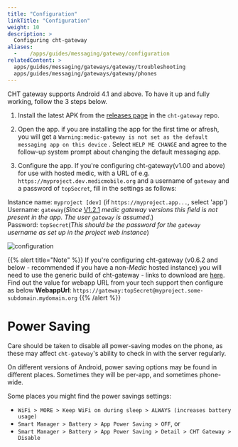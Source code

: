 ```yaml
---
title: "Configuration"
linkTitle: "Configuration"
weight: 10
description: >
  Configuring cht-gateway
aliases:
  -    /apps/guides/messaging/gateway/configuration
relatedContent: >
  apps/guides/messaging/gateways/gateway/troubleshooting
  apps/guides/messaging/gateways/gateway/phones
---
```


CHT gateway supports Android 4.1 and above. To have it up and fully working, follow the 3 steps below.

1. Install the latest APK from the [releases page](https://github.com/medic/cht-gateway/releases) in the `cht-gateway` repo.

2. Open the app.
if you are installing the app for the first time or afresh, you will get a ```Warning:medic-gateway is not set as the default messaging app on this device``` . Select ```HELP ME CHANGE``` and agree to the follow-up system prompt about changing the default messaging app.

3. Configure the app. If you're configuring cht-gateway(v1.00 and above) for use with hosted medic, with a URL of e.g. ```https://myproject.dev.medicmobile.org``` and a username of ```gateway``` and a password of ```topSecret```, fill in the settings as follows:


Instance name: `myproject [dev]`   (if ```https://myproject.app...```, select 'app')<br>
Username: `gateway`(_Since_ [V1.2.1](https://github.com/medic/cht-gateway/releases/tag/v1.2.1) _medic gateway versions this field is not present in the app. The user `gateway` is assumed_.)<br>
Password: `topSecret`(_This should be the password for the `gateway` username as set up in the project web instance_)


![configuration](gateway-config.png)

{{% alert title="Note" %}}
If you're configuring cht-gateway (v0.6.2 and below - recommended if you have a non-_Medic_ hosted instance) you will need to use the generic build of cht-gateway - links to download are [here](https://github.com/medic/cht-gateway/releases). Find out the value for webapp URL from your tech support then configure as below
 **WebappUrl**: ```https://gateway:topSecret@myproject.some-subdomain.mydomain.org```
{{% /alert %}}



 # Power Saving

 Care should be taken to disable all power-saving modes on the phone, as these may affect `cht-gateway`'s ability to check in with the server regularly.
 
 On different versions of Android, power saving options may be found in different places.  Sometimes they will be per-app, and sometimes phone-wide.  
 
 Some places you might find the power savings settings:

* `WiFi > MORE > Keep WiFi on during sleep > ALWAYS (increases battery usage)`
* `Smart Manager > Battery > App Power Saving > OFF`, or
* `Smart Manager > Battery > App Power Saving > Detail > CHT Gateway > Disable`
